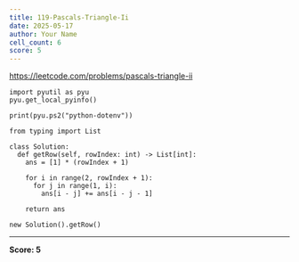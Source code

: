 ```yaml
---
title: 119-Pascals-Triangle-Ii
date: 2025-05-17
author: Your Name
cell_count: 6
score: 5
---
```


https://leetcode.com/problems/pascals-triangle-ii


```
import pyutil as pyu
pyu.get_local_pyinfo()
```


```
print(pyu.ps2("python-dotenv"))
```


```
from typing import List
```


```
class Solution:
  def getRow(self, rowIndex: int) -> List[int]:
    ans = [1] * (rowIndex + 1)

    for i in range(2, rowIndex + 1):
      for j in range(1, i):
        ans[i - j] += ans[i - j - 1]

    return ans
```


```
new Solution().getRow()
```


---
**Score: 5**